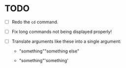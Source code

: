 # TODO

- [ ] Redo the `cd` command.

- [ ] Fix long commands not being displayed properly!

- [ ] Translate arguments like these into a single argument:

  - "something""something else"

  - "something"'something'
